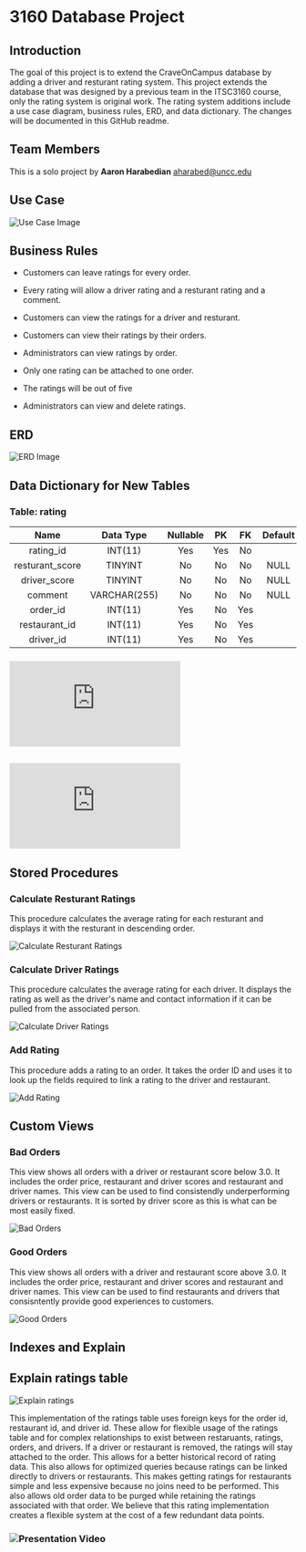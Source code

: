 # 3160 Database Project

## Introduction

The goal of this project is to extend the CraveOnCampus database by adding a driver and resturant rating system. This project extends the database that was designed by a previous team in the ITSC3160 course, only the rating system is original work. The rating system additions include a use case diagram, business rules, ERD, and data dictionary. The changes will be documented in this GitHub readme.

## Team Members
This is a solo project by **Aaron Harabedian** <aharabed@uncc.edu>

## Use Case
![Use Case Image](https://github.com/aharabedian/database_project/blob/main/ITSC%203160%20Use%20Case.png)

## Business Rules
* Customers can leave ratings for every order.

*	Every rating will allow a driver rating and a resturant rating and a comment.

*	Customers can view the ratings for a driver and resturant.
	
*	Customers can view their ratings by their orders.
	
*	Administrators can view ratings by order.

*	Only one rating can be attached to one order.

*	The ratings will be out of five

*	Administrators can view and delete ratings.

## ERD
![ERD Image](https://github.com/aharabedian/database_project/blob/main/ERD.png)

## Data Dictionary for New Tables

### Table: rating
|       Name      |   Data Type  | Nullable |  PK |  FK | Default |
|:---------------:|:------------:|:--------:|:---:|:---:|:-------:|
| rating_id       | INT(11)      | Yes      | Yes | No  |         |
| resturant_score | TINYINT      | No       | No  | No  | NULL    |
| driver_score    | TINYINT      | No       | No  | No  | NULL    |
| comment         | VARCHAR(255) | No       | No  | No  | NULL    |
| order_id        | INT(11)      | Yes      | No  | Yes |         |
| restaurant_id   | INT(11)      | Yes      | No  | Yes |         |
| driver_id       | INT(11)      | Yes      | No  | Yes |         |

### ![Click Here for Full Data Dictionary](https://github.com/aharabedian/database_project/blob/main/data_dictionary.pdf)

## ![SQL Dump Script](https://github.com/aharabedian/database_project/blob/main/Updated_Campus_Eats_Data_Dump.sql)

## Stored Procedures

### Calculate Resturant Ratings
This procedure calculates the average rating for each resturant and displays it with the resturant in descending order.

![Calculate Resturant Ratings](https://github.com/aharabedian/database_project/blob/main/RRating.png)

### Calculate Driver Ratings
This procedure calculates the average rating for each driver. It displays the rating as well as the driver's name and contact information if it can be pulled from the associated person.

![Calculate Driver Ratings](https://github.com/aharabedian/database_project/blob/main/DRating.png)

### Add Rating
This procedure adds a rating to an order. It takes the order ID and uses it to look up the fields required to link a rating to the driver and restaurant.

![Add Rating](https://github.com/aharabedian/database_project/blob/main/AddRating.png)

## Custom Views

### Bad Orders
This view shows all orders with a driver or restaurant score below 3.0. It includes the order price, restaurant and driver scores and restaurant and driver names. This view can be used to find consistendly underperforming drivers or restaurants. It is sorted by driver score as this is what can be most easily fixed.

![Bad Orders](https://github.com/aharabedian/database_project/blob/main/BadOrders.png)

### Good Orders
This view shows all orders with a driver and restaurant score above 3.0. It includes the order price, restaurant and driver scores and restaurant and driver names. This view can be used to find restaurants and drivers that consisntently provide good experiences to customers.

![Good Orders](https://github.com/aharabedian/database_project/blob/main/GoodOrders.png)

## Indexes and Explain

## Explain ratings table

![Explain ratings](https://github.com/aharabedian/database_project/blob/main/ExplainRatings.png)

This implementation of the ratings table uses foreign keys for the order id, restaurant id, and driver id. These allow for flexible usage of the ratings table and for complex relationships to exist between restaruants, ratings, orders, and drivers. If a driver or restaurant is removed, the ratings will stay attached to the order. This allows for a better historical record of rating data. This also allows for optimized queries because ratings can be linked directly to drivers or restaurants. This makes getting ratings for restaurants simple and less expensive because no joins need to be performed. This also allows old order data to be purged while retaining the ratings associated with that order. We believe that this rating implementation creates a flexible system at the cost of a few redundant data points.

### ![Presentation Video](https://youtu.be/hI8hiGJRmmI)
